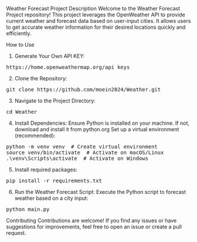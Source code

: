 Weather Forecast Project
Description
Welcome to the Weather Forecast Project repository! This project leverages the OpenWeather API to provide current weather and forecast data based on user-input cities. It allows users to get accurate weather information for their desired locations quickly and efficiently.

How to Use

1. Generate Your Own API KEY:
<pre>
https://home.openweathermap.org/api_keys
</pre>

2. Clone the Repository:
<pre>
git clone https://github.com/moein2024/Weather.git
</pre>

3. Navigate to the Project Directory:
<pre>
cd Weather
</pre>

4. Install Dependencies:
Ensure Python is installed on your machine. If not, download and install it from python.org
Set up a virtual environment (recommended):
<pre>
python -m venv venv  # Create virtual environment
source venv/bin/activate  # Activate on macOS/Linux
.\venv\Scripts\activate  # Activate on Windows
</pre>

5. Install required packages:
<pre>
pip install -r requirements.txt
</pre>

6. Run the Weather Forecast Script:
   Execute the Python script to forecast weather based on a city input:
<pre>
python main.py
</pre>

Contributing
Contributions are welcome! If you find any issues or have suggestions for improvements, feel free to open an issue or create a pull request.
